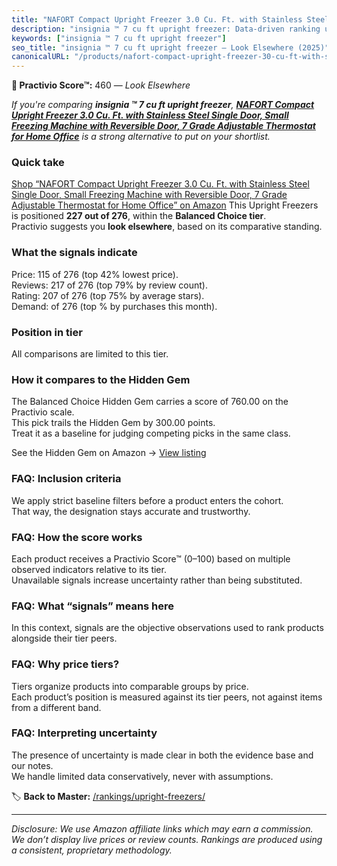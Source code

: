 ```yaml
---
title: "NAFORT Compact Upright Freezer 3.0 Cu. Ft. with Stainless Steel Single Door, Small Freezing Machine with Reversible Door, 7 Grade Adjustable Thermostat for Home Office"
description: "insignia ™ 7 cu ft upright freezer: Data-driven ranking using the Practivio Score™. Positioned by quality, value, demand, findability, momentum."
keywords: ["insignia ™ 7 cu ft upright freezer"]
seo_title: "insignia ™ 7 cu ft upright freezer — Look Elsewhere (2025)"
canonicalURL: "/products/nafort-compact-upright-freezer-30-cu-ft-with-stainless-steel-single-door-small-freezing-machine-with-reversible-door-7-grade-adjustable-thermostat-for-home-office-B09P8J6ZD2/"
---
```


**🚫 Practivio Score™:** 460 — _Look Elsewhere_


*If you're comparing **insignia ™ 7 cu ft upright freezer**, **[NAFORT Compact Upright Freezer 3.0 Cu. Ft. with Stainless Steel Single Door, Small Freezing Machine with Reversible Door, 7 Grade Adjustable Thermostat for Home Office](https://www.amazon.com/dp/B09P8J6ZD2?tag=practivio-20)** is a strong alternative to put on your shortlist.*
### Quick take
[Shop “NAFORT Compact Upright Freezer 3.0 Cu. Ft. with Stainless Steel Single Door, Small Freezing Machine with Reversible Door, 7 Grade Adjustable Thermostat for Home Office” on Amazon](https://www.amazon.com/dp/B09P8J6ZD2?tag=practivio-20)
This Upright Freezers is positioned **227 out of 276**, within the **Balanced Choice tier**.  
Practivio suggests you **look elsewhere**, based on its comparative standing.

### What the signals indicate
Price: 115 of 276 (top 42% lowest price).  
Reviews: 217 of 276 (top 79% by review count).  
Rating: 207 of 276 (top 75% by average stars).  
Demand:  of 276 (top % by purchases this month).

### Position in tier
All comparisons are limited to this tier.

### How it compares to the Hidden Gem
The Balanced Choice Hidden Gem carries a score of 760.00 on the Practivio scale.  
This pick trails the Hidden Gem by 300.00 points.  
Treat it as a baseline for judging competing picks in the same class.  

See the Hidden Gem on Amazon → [View listing](https://www.amazon.com/dp/B08P6CS4SW?tag=practivio-20)

### FAQ: Inclusion criteria
We apply strict baseline filters before a product enters the cohort.  
That way, the designation stays accurate and trustworthy.

### FAQ: How the score works
Each product receives a Practivio Score™ (0–100) based on multiple observed indicators relative to its tier.  
Unavailable signals increase uncertainty rather than being substituted.

### FAQ: What “signals” means here
In this context, signals are the objective observations used to rank products alongside their tier peers.

### FAQ: Why price tiers?
Tiers organize products into comparable groups by price.  
Each product’s position is measured against its tier peers, not against items from a different band.

### FAQ: Interpreting uncertainty
The presence of uncertainty is made clear in both the evidence base and our notes.  
We handle limited data conservatively, never with assumptions.


🏷️ **Back to Master:** [/rankings/upright-freezers/](/rankings/upright-freezers/)

---
_Disclosure: We use Amazon affiliate links which may earn a commission. We don’t display live prices or review counts. Rankings are produced using a consistent, proprietary methodology._
